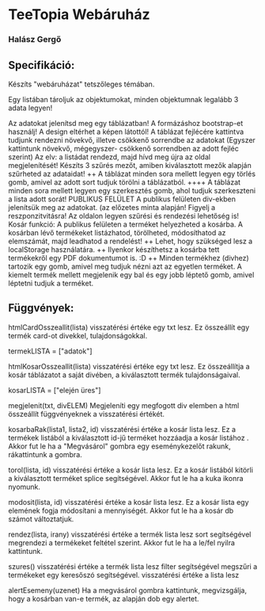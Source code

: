 
# TeeTopia Webáruház
### Halász Gergő

## Specifikáció: 
Készíts "webáruházat" tetszőleges témában. 

Egy listában tároljuk az objektumokat, minden objektumnak legalább 3 adata legyen!

Az adatokat jelenítsd meg egy táblázatban!
A formázáshoz bootstrap-et használj! A design eltérhet a képen látottól!
A táblázat fejlécére kattintva tudjunk rendezni növekvő, illetve csökkenő sorrendbe az adatokat (Egyszer kattintunk növekvő, mégegyszer- csökkenő sorrendben az adott fejléc szerint) Az elv: a listádat rendezd, majd hívd meg újra az oldal megjelenítését!
Készíts 3 szűrés mezőt, amiben kiválasztott mezők alapján szűrheted az adataidat!
++ A táblázat minden sora mellett legyen egy törlés gomb, amivel az adott sort tudjuk törölni a táblázatból. 
++++ A táblázat minden sora mellett legyen egy szerkesztés gomb, ahol tudjuk szerkeszteni a lista adott sorát!
PUBLIKUS FELÜLET 
A publikus felületen div-ekben jelenítsük meg az adatokat. (az előzetes minta alapján! Figyelj a reszponzitvitásra!
Az oldalon legyen szűrési és rendezési lehetőség is!
Kosár funkció:  A publikus felületen a terméket helyezheted a kosárba. A kosárban lévő termékeket listázhatod, törölheted, módosíthatod az elemszámát, majd leadhatod a rendelést!
++ Lehet, hogy szükséged lesz a localStorage használatára. 
++ Ilyenkor készíthetsz a kosárba tett termékekről egy PDF dokumentumot is.  :D
++ Minden termékhez (divhez) tartozik egy gomb, amivel meg tudjuk nézni azt az egyetlen terméket.
A kiemelt termék mellett megjelenik egy bal és egy jobb léptető gomb, amivel léptetni tudjuk a terméket.

## Függvények: 

htmlCardOsszeallit(lista)
visszatérési értéke egy txt lesz.
Ez összeállít egy termék card-ot divekkel, tulajdonságokkal.

termekLISTA = ["adatok"]

htmlKosarOsszeallit(lista)
visszatérési értéke egy txt lesz.
Ez összeállítja a kosár táblázatot a saját divében, a kiválasztott termék tulajdonságaival.

kosarLISTA = ["elején üres"]

megjelenit(txt, divELEM)
Megjeleníti egy megfogott div elemben a html összeállít függvényeknek a visszatérési értékét.

kosarbaRak(lista1, lista2, id)
visszatérési értéke a kosár lista lesz.
Ez a termékek listából a kiválasztott id-jű terméket hozzáadja a kosár listához .
Akkor fut le ha a "Megvásárol" gombra egy eseménykezelőt rakunk, rákattintunk a gombra.

torol(lista, id)
visszatérési értéke a kosár lista lesz.
Ez a kosár listából kitörli a kiválasztott terméket splice segítségével.
Akkor fut le ha a kuka ikonra nyomunk.

modosit(lista, id)
visszatérési értéke a kosár lista lesz.
Ez a kosár lista egy elemének fogja módosítani a mennyiségét.
Akkor fut le ha a kosár db számot változtatjuk.

rendez(lista, irany)
visszatérési értéke a termék lista lesz
sort segítségével megrendezi a termékeket feltétel szerint.
Akkor fut le ha a le/fel nyilra kattintunk.

szures()
visszatérési értéke a termék lista lesz
filter segítségével megszűri a termékeket egy keresőszó segítségével.
visszatérési értéke a lista lesz

alertEsemeny(uzenet)
Ha a megvásárol gombra kattintunk, megvizsgálja, hogy a kosárban van-e termék, az alapján dob egy alertet.
